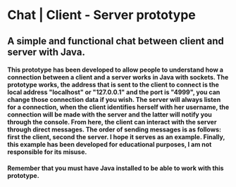 # Chat | Client - Server prototype
## A simple and functional chat between client and server with Java.
#### This prototype has been developed to allow people to understand how a connection between a client and a server works in Java with sockets. The prototype works, the address that is sent to the client to connect is the local address "localhost" or "127.0.0.1" and the port is "4999", you can change those connection data if you wish. The server will always listen for a connection, when the client identifies herself with her username, the connection will be made with the server and the latter will notify you through the console. From here, the client can interact with the server through direct messages. The order of sending messages is as follows: first the client, second the server. I hope it serves as an example. Finally, this example has been developed for educational purposes, I am not responsible for its misuse.

#### Remember that you must have Java installed to be able to work with this prototype.
